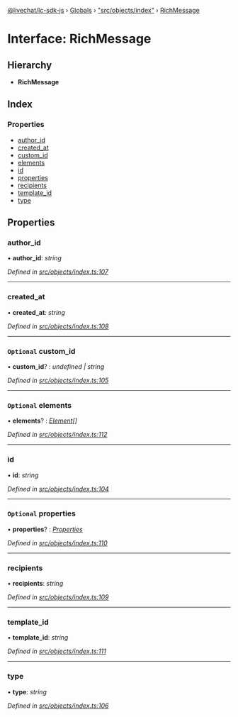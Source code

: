 [@livechat/lc-sdk-js](../README.md) › [Globals](../globals.md) › ["src/objects/index"](../modules/_src_objects_index_.md) › [RichMessage](_src_objects_index_.richmessage.md)

# Interface: RichMessage

## Hierarchy

* **RichMessage**

## Index

### Properties

* [author_id](_src_objects_index_.richmessage.md#author_id)
* [created_at](_src_objects_index_.richmessage.md#created_at)
* [custom_id](_src_objects_index_.richmessage.md#optional-custom_id)
* [elements](_src_objects_index_.richmessage.md#optional-elements)
* [id](_src_objects_index_.richmessage.md#id)
* [properties](_src_objects_index_.richmessage.md#optional-properties)
* [recipients](_src_objects_index_.richmessage.md#recipients)
* [template_id](_src_objects_index_.richmessage.md#template_id)
* [type](_src_objects_index_.richmessage.md#type)

## Properties

###  author_id

• **author_id**: *string*

*Defined in [src/objects/index.ts:107](https://github.com/livechat/lc-sdk-js/blob/efba8ac/src/objects/index.ts#L107)*

___

###  created_at

• **created_at**: *string*

*Defined in [src/objects/index.ts:108](https://github.com/livechat/lc-sdk-js/blob/efba8ac/src/objects/index.ts#L108)*

___

### `Optional` custom_id

• **custom_id**? : *undefined | string*

*Defined in [src/objects/index.ts:105](https://github.com/livechat/lc-sdk-js/blob/efba8ac/src/objects/index.ts#L105)*

___

### `Optional` elements

• **elements**? : *[Element](_src_objects_index_.element.md)[]*

*Defined in [src/objects/index.ts:112](https://github.com/livechat/lc-sdk-js/blob/efba8ac/src/objects/index.ts#L112)*

___

###  id

• **id**: *string*

*Defined in [src/objects/index.ts:104](https://github.com/livechat/lc-sdk-js/blob/efba8ac/src/objects/index.ts#L104)*

___

### `Optional` properties

• **properties**? : *[Properties](_src_objects_index_.properties.md)*

*Defined in [src/objects/index.ts:110](https://github.com/livechat/lc-sdk-js/blob/efba8ac/src/objects/index.ts#L110)*

___

###  recipients

• **recipients**: *string*

*Defined in [src/objects/index.ts:109](https://github.com/livechat/lc-sdk-js/blob/efba8ac/src/objects/index.ts#L109)*

___

###  template_id

• **template_id**: *string*

*Defined in [src/objects/index.ts:111](https://github.com/livechat/lc-sdk-js/blob/efba8ac/src/objects/index.ts#L111)*

___

###  type

• **type**: *string*

*Defined in [src/objects/index.ts:106](https://github.com/livechat/lc-sdk-js/blob/efba8ac/src/objects/index.ts#L106)*
